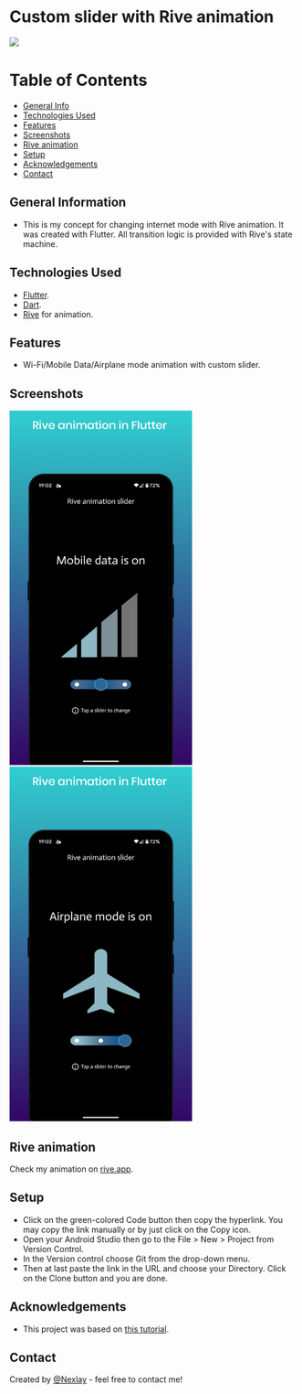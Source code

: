 # Custom slider with Rive animation
![](https://github.com/nexlay/rive_custom_slider_android/blob/master/assets/git/gif.gif)
# Table of Contents
* [General Info](#general-information)
* [Technologies Used](#technologies-used)
* [Features](#features)
* [Screenshots](#screenshots)
* [Rive animation](#rive-animation)
* [Setup](#setup)
* [Acknowledgements](#acknowledgements)
* [Contact](#contact)
<!-- * [License](#license) -->





## General Information
- This is my concept for changing internet mode with Rive animation. It was created with Flutter. All transition logic is provided with Rive's state machine.



## Technologies Used
- [Flutter](https://flutter.dev/?gclid=Cj0KCQjw1vSZBhDuARIsAKZlijRtxpWm4-4uONVZWImtjAFWLuNh3qXvWyRedL89vchIklx13I7zROwaAjR1EALw_wcB&gclsrc=aw.ds).
- [Dart](https://dart.dev/).
- [Rive](https://rive.app/) for animation.



## Features
- Wi-Fi/Mobile Data/Airplane mode animation with custom slider.


## Screenshots
<img src="assets/git/network.png" width="320" height="620"/> <img src="assets/git/airplane.png" width="320" height="620"/>



## Rive animation
Check my animation on [rive.app](https://rive.app/community/3358-7051-slider).


## Setup
- Click on the green-colored Code button then copy the hyperlink. You may copy the link manually or by just click on the Copy icon.
- Open your Android Studio then go to the File > New > Project from Version Control.
- In the Version control choose Git from the drop-down menu.
- Then at last paste the link in the URL and choose your Directory. Click on the Clone button and you are done.



## Acknowledgements
- This project was based on [this tutorial](https://help.rive.app/).


## Contact
Created by [@Nexlay](https://twitter.com/Nexlay/) - feel free to contact me!






